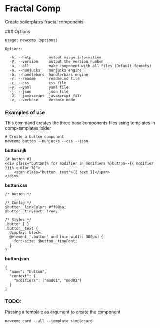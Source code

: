 # Fractal Comp

Create boilerplates fractal components

### Options

    Usage: newcomp [options]

    Options:

      -h, --help        output usage information
      -V, --version     output the version number
      -a, --all         make component with all files (Default formats)
      -n, --nunjucks    nunjucks engine
      -b, --handlebars  handlerbars engine
      -r, --readme      readme.md file
      -c, --css         css file
      -y, --yaml        yaml file
      -j, --json        json file
      -J, --javascript  javascript file
      -v, --verbose     Verbose mode

### Examples of use

This command creates the three base components files using templates in comp-templates folder
  
    # Create a button component
    newcomp button --nunjucks --css --json

**button.njk**

    {# button #}
    <div class="button{% for modifier in modifiers %}button--{{ modifier }}{% endfor %}">
        <span class="button__text">{{ text }}</span>
    </div>
    
**button.css**

    /* button */

    /* Config */
    $button__linkColor: #ff00aa;
    $button__tinyFont: 1rem;

    /* Styles */
    .button { }
    .button__text {
      display: block;
      @element '.button' and (min-width: 300px) {
        font-size: $button__tinyFont;
      }
    }

**button.json**

    {
      "name": "button",
      "context": {
        "modifiers": ["mod01", "mod02"]
      }
    }

### TODO:

Passing a template as argument to create the component

    newcomp card --all --template simplecard
